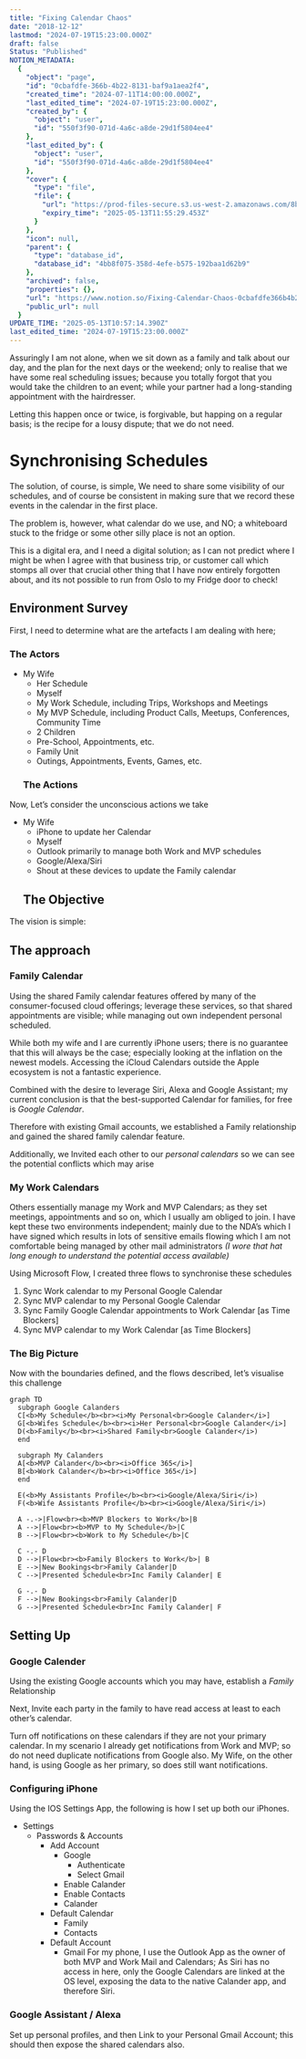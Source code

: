 ```yaml
---
title: "Fixing Calendar Chaos"
date: "2018-12-12"
lastmod: "2024-07-19T15:23:00.000Z"
draft: false
Status: "Published"
NOTION_METADATA:
  {
    "object": "page",
    "id": "0cbafdfe-366b-4b22-8131-baf9a1aea2f4",
    "created_time": "2024-07-11T14:00:00.000Z",
    "last_edited_time": "2024-07-19T15:23:00.000Z",
    "created_by": {
      "object": "user",
      "id": "550f3f90-071d-4a6c-a8de-29d1f5804ee4"
    },
    "last_edited_by": {
      "object": "user",
      "id": "550f3f90-071d-4a6c-a8de-29d1f5804ee4"
    },
    "cover": {
      "type": "file",
      "file": {
        "url": "https://prod-files-secure.s3.us-west-2.amazonaws.com/8bc3c4f0-c291-4309-a955-a5876c66b3de/c503a25a-bcb8-42f7-93ae-3a0d0c0c330a/banner.jpg?X-Amz-Algorithm=AWS4-HMAC-SHA256&X-Amz-Content-Sha256=UNSIGNED-PAYLOAD&X-Amz-Credential=ASIAZI2LB4667CIMMLBF%2F20250513%2Fus-west-2%2Fs3%2Faws4_request&X-Amz-Date=20250513T105529Z&X-Amz-Expires=3600&X-Amz-Security-Token=IQoJb3JpZ2luX2VjEEMaCXVzLXdlc3QtMiJHMEUCIDAhoFeXJzWz8tnlsVTyaIqX7mdJT7y5UGUSGvI%2FwrsMAiEAk%2BbgcbQSw9P0zf%2Bu4FQttnXJAqCHnQ6z1NcA2lW55nQqiAQI7P%2F%2F%2F%2F%2F%2F%2F%2F%2F%2FARAAGgw2Mzc0MjMxODM4MDUiDF5mjTOkoEMyXZEoPircA0p6jkPeeEOM8lL4QjEPUM4YE%2FV34NAcR5557QExZEu59IVCsXEJicVvCf3mMq0ThmcDY6bNR0tG2J9h0W2Gd9KFq7i%2BTb1qBDuroj9WDlwMKJGPf%2BLNR2aZoXKb6aT3XJjro2xDMMs%2FBVseJx5nRENoXCwpI0kuI%2FYlgNRDKs9bJ0rIq%2By4IFIr%2F4OikTgRp7IYVDfngpQurMLkVoWSzqSSczJsbU1hKKYkJKmTdxIKzrboczutmurHhM77ceeapXZ08Md0v%2BAnkCGWWwQ69KhMfhZ0ypnuJLzTYe8SpDXmO3T6sDhSiQeBGC0DcGkusUTUk9%2F0LB3PgJG28W2l9VQRtBhqbKk23nCobVg5253bI3%2FuYM5bHzUj2ArZAPqx65n2CbEag0gMPt6CjKckiCXo7i3AwkUu56Z9%2BdtWKtcN4CLVdJgZCtTw9FKjA4KNhuiwsCivYaSMYezlTIZzND84bLWnSYj8kdNCjzpMQ41SSBXIuFP4LrLYSGloF6kNTzGg0GTPMDPYroFRIeUjh9%2F4Af28L2sx9prPGcL5CI%2FTszGMGN9aS3lnPAUct0N3hEDfVbclYgNES4CdIyKAwrGskUCQDBbLPVo669kP9JLkX%2BrPZRgsQ%2FUvM5siML7BjMEGOqUBZ%2FFJFf0rhPoCdKoUfDO7%2BaQj3YXstNVqPKImka%2F8fLmpiVSVlSWnAEBj5rAzGAXg%2FLj5NOczeY3m6FdPxeH%2BxyLN3G7eMU978FOrDRVHglIgerfkcK9472j7KwY698bEucZL2q8vtNoraZfLYubNaZKbauMCYBJ8yvOqfX7PUtA6QAP3waFopooMyoBijuUfXLj4%2BmO%2F%2FbEPEF55MtcZVKkRpk3G&X-Amz-Signature=9d44d20780df3f858dbadbeb82055aff9c295232d3e1ef6d23ed0fb881f66fcc&X-Amz-SignedHeaders=host&x-id=GetObject",
        "expiry_time": "2025-05-13T11:55:29.453Z"
      }
    },
    "icon": null,
    "parent": {
      "type": "database_id",
      "database_id": "4bb8f075-358d-4efe-b575-192baa1d62b9"
    },
    "archived": false,
    "properties": {},
    "url": "https://www.notion.so/Fixing-Calendar-Chaos-0cbafdfe366b4b228131baf9a1aea2f4",
    "public_url": null
  }
UPDATE_TIME: "2025-05-13T10:57:14.390Z"
last_edited_time: "2024-07-19T15:23:00.000Z"
---
```


Assuringly I am not alone, when we sit down as a family and talk about our day, and the plan for the next days or the weekend; only to realise that we have some real scheduling issues; because you totally forgot that you would take the children to an event; while your partner had a long-standing appointment with the hairdresser.

Letting this happen once or twice, is forgivable, but happing on a regular basis; is the recipe for a lousy dispute; that we do not need.

# Synchronising Schedules

The solution, of course, is simple, We need to share some visibility of our schedules, and of course be consistent in making sure that we record these events in the calendar in the first place.

The problem is, however, what calendar do we use, and NO; a whiteboard stuck to the fridge or some other silly place is not an option.

This is a digital era, and I need a digital solution; as I can not predict where I might be when I agree with that business trip, or customer call which stomps all over that crucial other thing that I have now entirely forgotten about, and its not possible to run from Oslo to my Fridge door to check!

## Environment Survey

First, I need to determine what are the artefacts I am dealing with here;

### The Actors

* My Wife
  * Her Schedule
  * Myself
  * My Work Schedule, including Trips, Workshops and Meetings
  * My MVP Schedule, including Product Calls, Meetups, Conferences, Community Time
  * 2 Children
  * Pre-School, Appointments, etc.
  * Family Unit
  * Outings, Appointments, Events, Games, etc.
  ### The Actions

Now, Let’s consider the unconscious actions we take

* My Wife
  * iPhone to update her Calendar
  * Myself
  * Outlook primarily to manage both Work and MVP schedules
  * Google/Alexa/Siri
  * Shout at these devices to update the Family calendar
  ## The Objective

The vision is simple:

  
## The approach

### Family Calendar

Using the shared Family calendar features offered by many of the consumer-focused cloud offerings; leverage these services, so that shared appointments are visible; while managing out own independent personal scheduled.

While both my wife and I are currently iPhone users; there is no guarantee that this will always be the case; especially looking at the inflation on the newest models. Accessing the iCloud Calendars outside the Apple ecosystem is not a fantastic experience.

Combined with the desire to leverage Siri, Alexa and Google Assistant; my current conclusion is that the best-supported Calendar for families, for free is *Google Calendar*.

Therefore with existing Gmail accounts, we established a Family relationship and gained the shared family calendar feature.

Additionally, we Invited each other to our *personal calendars* so we can see the potential conflicts which may arise

### My Work Calendars

Others essentially manage my Work and MVP Calendars; as they set meetings, appointments and so on, which I usually am obliged to join. I have kept these two environments independent; mainly due to the NDA’s which I have signed which results in lots of sensitive emails flowing which I am not comfortable being managed by other mail administrators *(I wore that hat long enough to understand the potential access available)*

Using Microsoft Flow, I created three flows to synchronise these schedules

1. Sync Work calendar to my Personal Google Calendar
1. Sync MVP calendar to my Personal Google Calendar
1. Sync Family Google Calendar appointments to Work Calendar [as Time Blockers]
1. Sync MVP calendar to my Work Calendar [as Time Blockers]
### The Big Picture

Now with the boundaries defined, and the flows described, let’s visualise this challenge

```mermaid
graph TD
  subgraph Google Calanders
  C[<b>My Schedule</b><br><i>My Personal<br>Google Calander</i>]
  G[<b>Wifes Schedule</b><br><i>Her Personal<br>Google Calander</i>]
  D(<b>Family</b><br><i>Shared Family<br>Google Calander</i>)
  end

  subgraph My Calanders
  A[<b>MVP Calander</b><br><i>Office 365</i>]
  B[<b>Work Calander</b><br><i>Office 365</i>]
  end

  E(<b>My Assistants Profile</b><br><i>Google/Alexa/Siri</i>)
  F(<b>Wife Assistants Profile</b><br><i>Google/Alexa/Siri</i>)

  A -.->|Flow<br><b>MVP Blockers to Work</b>|B
  A -->|Flow<br><b>MVP to My Schedule</b>|C
  B -->|Flow<br><b>Work to My Schedule</b>|C

  C -.- D
  D -->|Flow<br><b>Family Blockers to Work</b>| B
  E -->|New Bookings<br>Family Calander|D
  C -->|Presented Schedule<br>Inc Family Calander| E

  G -.- D
  F -->|New Bookings<br>Family Calander|D
  G -->|Presented Schedule<br>Inc Family Calander| F
```

## Setting Up

### Google Calender

Using the existing Google accounts which you may have, establish a *Family* Relationship

Next, Invite each party in the family to have read access at least to each other’s calendar.

Turn off notifications on these calendars if they are not your primary calendar. In my scenario I already get notifications from Work and MVP; so do not need duplicate notifications from Google also. My Wife, on the other hand, is using Google as her primary, so does still want notifications.

### Configuring iPhone

Using the IOS Settings App, the following is how I set up both our iPhones.

* Settings
  * Passwords & Accounts
    * Add Account
      * Google
        * Authenticate
        * Select Gmail
      * Enable Calander
      * Enable Contacts
      * Calander
    * Default Calendar
      * Family
      * Contacts
    * Default Account
      * Gmail
      For my phone, I use the Outlook App as the owner of both MVP and Work Mail and Calendars; As Siri has no access in here, only the Google Calendars are linked at the OS level, exposing the data to the native Calander app, and therefore Siri.

### Google Assistant / Alexa

Set up personal profiles, and then Link to your Personal Gmail Account; this should then expose the shared calendars also.

